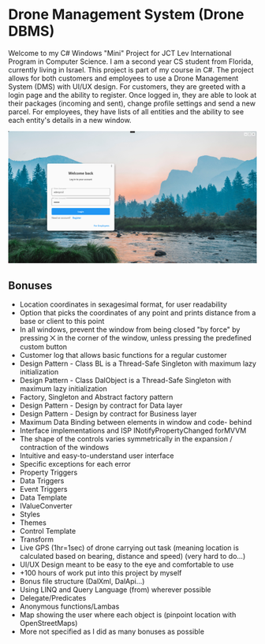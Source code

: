 # Drone Management System (Drone DBMS)
Welcome to my C# Windows "Mini" Project for JCT Lev International Program in Computer Science. I am a second year CS student from Florida, currently living in Israel. This project is part of my course in C#. The project allows for both customers and employees to use a Drone Management System (DMS) with UI/UX design. For customers, they are greeted with a login page and the ability to register. Once logged in, they are able to look at their packages (incoming and sent), change profile settings and send a new parcel. For employees, they have lists of all entities and the ability to see each entity's details in a new window.

![image](https://github.com/edenpro2/DroneManagementSystem/blob/main/PL/Resources/mainwindow.png?raw=true)


## Bonuses
* Location coordinates in sexagesimal format, for user readability
* Option that picks the coordinates of any point and prints distance
from a base or client to this point
* In all windows, prevent the window from being closed "by force" by
pressing ⨉ in the corner of the window, unless pressing the predefined
custom button
* Customer log that allows basic functions for a regular customer
* Design Pattern - Class BL is a Thread-Safe Singleton with maximum
lazy initialization
* Design Pattern - Class DalObject is a Thread-Safe Singleton with
maximum lazy initialization
* Factory, Singleton and Abstract factory pattern
* Design Pattern - Design by contract for Data layer
* Design Pattern - Design by contract for Business layer
* Maximum Data Binding between elements in window and code-
behind
* Interface implementations and ISP INotifyPropertyChanged forMVVM
* The shape of the controls varies symmetrically in the expansion /
contraction of the windows
* Intuitive and easy-to-understand user interface
* Specific exceptions for each error
* Property Triggers
* Data Triggers
* Event Triggers
* Data Template
* IValueConverter
* Styles
* Themes
* Control Template
* Transform
* Live GPS (1hr=1sec) of drone carrying out task (meaning location is calculated based on bearing, distance and speed) (very hard to do...)
* UI/UX Design meant to be easy to the eye and comfortable to use
* +100 hours of work put into this project by myself
* Bonus file structure (DalXml, DalApi...)
* Using LINQ and Query Language (from) wherever possible 
* Delegate/Predicates
* Anonymous functions/Lambas
* Map showing the user where each object is (pinpoint location with OpenStreetMaps)
* More not specified as I did as many bonuses as possible
